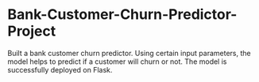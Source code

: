 # Bank-Customer-Churn-Predictor-Project
Built a bank customer churn predictor. Using certain input parameters, the model helps to predict if a customer will churn or not. The model is successfully deployed on Flask.
